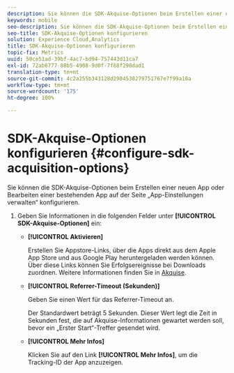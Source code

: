 ```yaml
---
description: Sie können die SDK-Akquise-Optionen beim Erstellen einer neuen App oder Bearbeiten einer bestehenden App auf der Seite „App-Einstellungen verwalten“ konfigurieren.
keywords: mobile
seo-description: Sie können die SDK-Akquise-Optionen beim Erstellen einer neuen App oder Bearbeiten einer bestehenden App auf der Seite „App-Einstellungen verwalten“ konfigurieren.
seo-title: SDK-Akquise-Optionen konfigurieren
solution: Experience Cloud,Analytics
title: SDK-Akquise-Optionen konfigurieren
topic-fix: Metrics
uuid: 50ce51ad-39bf-4ac7-bd94-757443d11ca7
exl-id: 72ab6777-88b5-4908-9d0f-7f68f298dad1
translation-type: tm+mt
source-git-commit: 4c2a255b343128d2904530279751767e7f99a10a
workflow-type: tm+mt
source-wordcount: '175'
ht-degree: 100%

---
```


# SDK-Akquise-Optionen konfigurieren {#configure-sdk-acquisition-options}

Sie können die SDK-Akquise-Optionen beim Erstellen einer neuen App oder Bearbeiten einer bestehenden App auf der Seite „App-Einstellungen verwalten“ konfigurieren.

1. Geben Sie Informationen in die folgenden Felder unter **[!UICONTROL SDK-Akquise-Optionen]** ein:

   * **[!UICONTROL Aktivieren]**

      Erstellen Sie Appstore-Links, über die Apps direkt aus dem Apple App Store und aus Google Play heruntergeladen werden können. Über diese Links können Sie Erfolgsereignisse bei Downloads zuordnen. Weitere Informationen finden Sie in [Akquise](/help/using/acquisition-main/acquisition-main.md).

   * **[!UICONTROL Referrer-Timeout (Sekunden)]**

      Geben Sie einen Wert für das Referrer-Timeout an.

      Der Standardwert beträgt 5 Sekunden. Dieser Wert legt die Zeit in Sekunden fest, die auf Akquise-Informationen gewartet werden soll, bevor ein „Erster Start“-Treffer gesendet wird.

   * **[!UICONTROL Mehr Infos]**

      Klicken Sie auf den Link **[!UICONTROL Mehr Infos]**, um die Tracking-ID der App anzuzeigen.
